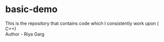 # basic-demo
This is the repository that contains code which I consistently work upon ( C++)
<br>
Author - Riya Garg
